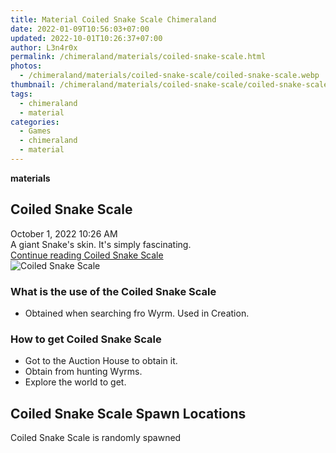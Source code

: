 ```yaml
---
title: Material Coiled Snake Scale Chimeraland
date: 2022-01-09T10:56:03+07:00
updated: 2022-10-01T10:26:37+07:00
author: L3n4r0x
permalink: /chimeraland/materials/coiled-snake-scale.html
photos:
  - /chimeraland/materials/coiled-snake-scale/coiled-snake-scale.webp
thumbnail: /chimeraland/materials/coiled-snake-scale/coiled-snake-scale.webp
tags:
  - chimeraland
  - material
categories:
  - Games
  - chimeraland
  - material
---
```


<link
  rel="stylesheet"
  href="https://rawcdn.githack.com/dimaslanjaka/Web-Manajemen/870a349/css/bootstrap-5-3-0-alpha3-wrapper.css"
/>
<section id="bootstrap-wrapper">
  <div data-bs-theme="dark">
    <div
      class="row g-0 border rounded overflow-hidden flex-md-row mb-4 shadow-sm position-relative bg-dark text-light"
    >
      <div class="col p-4 d-flex flex-column position-static">
        <strong class="d-inline-block mb-2 text-success">materials</strong>
        <h2 class="mb-0">Coiled Snake Scale</h2>
        <div class="mb-1 text-muted">October 1, 2022 10:26 AM</div>
        <div class="mb-2 border p-1">
          A giant Snake&#x27;s skin. It&#x27;s simply fascinating.
        </div>
        <a
          href="/chimeraland/materials/coiled-snake-scale.html"
          class="stretched-link d-none text-primary"
          >Continue reading Coiled Snake Scale</a
        >
      </div>
      <div class="col-auto d-none d-md-block d-lg-block">
        <img
          src="https://www.webmanajemen.com/chimeraland/materials/coiled-snake-scale/coiled-snake-scale.webp"
          alt="Coiled Snake Scale"
        />
      </div>
    </div>
    <div class="row">
      <div class="col-lg-6 col-12 mb-2">
        <div class="card">
          <div class="card-body">
            <h3 class="card-title">
              What is the use of the Coiled Snake Scale
            </h3>
            <div class="card-text">
              <ul>
                <li>Obtained when searching fro Wyrm. Used in Creation.</li>
              </ul>
            </div>
          </div>
        </div>
      </div>
      <div class="col-lg-6 col-12 mb-2">
        <div class="card">
          <div class="card-body">
            <h3 class="card-title">How to get Coiled Snake Scale</h3>
            <div class="card-text">
              <ul>
                <li>Got to the Auction House to obtain it.</li>
                <li>Obtain from hunting Wyrms.</li>
                <li>Explore the world to get.</li>
              </ul>
            </div>
          </div>
        </div>
      </div>
      <div class="col-12 mb-2">
        <h2>Coiled Snake Scale Spawn Locations</h2>
        <p>Coiled Snake Scale is randomly spawned</p>
      </div>
    </div>
  </div>
</section>